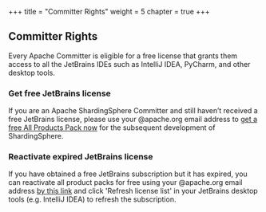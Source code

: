 +++
title = "Committer Rights"
weight = 5
chapter = true
+++

## Committer Rights

Every Apache Committer is eligible for a free license that grants them access to all the JetBrains IDEs such as IntelliJ IDEA, PyCharm, and other desktop tools.

### Get free JetBrains license

If you are an Apache ShardingSphere Committer and still haven’t received a free JetBrains license, please use your @apache.org email address to [get a free All Products Pack now](https://www.jetbrains.com/shop/eform/apache?product=ALL) for the subsequent development of ShardingSphere.

### Reactivate expired JetBrains license

If you have obtained a free JetBrains subscription but it has expired, you can reactivate all product packs for free using your @apache.org email address [by this link](https://www.jetbrains.com/shop/eform/apache?product=ALL) and click 'Refresh license list' in your JetBrains desktop tools (e.g. IntelliJ IDEA) to refresh the subscription.
